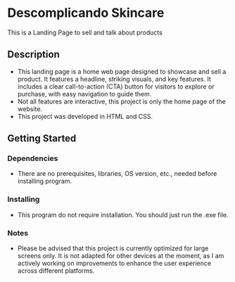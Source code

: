 # Descomplicando Skincare 

This is a Landing Page to sell and talk about products

## Description

* This landing page is a home web page designed to showcase and sell a product. It features a headline, striking visuals, and key features. It includes a clear call-to-action (CTA) button for visitors to explore or purchase, with easy navigation to guide them.
* Not all features are interactive, this project is only the home page of the website.
* This project was developed in HTML and CSS.

## Getting Started

### Dependencies

* There are no prerequisites, libraries, OS version, etc., needed before installing program.

### Installing

* This program do not require installation. You should just run the .exe file.

### Notes

* Please be advised that this project is currently optimized for large screens only. It is not adapted for other devices at the moment, as I am actively working on improvements to enhance the user experience across different platforms.
